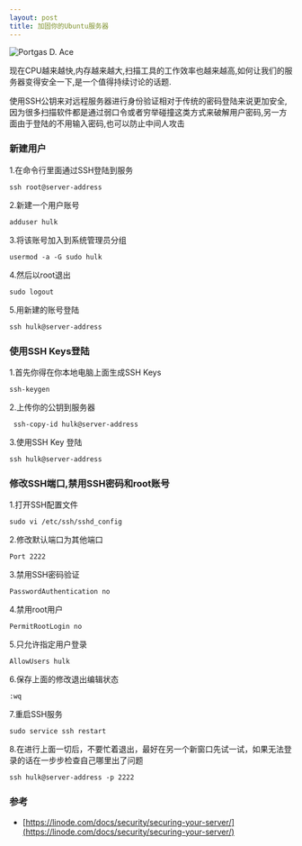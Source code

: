 ```yaml
---
layout: post
title: 加固你的Ubuntu服务器
---
```


![Portgas D. Ace](http://ww4.sinaimg.cn/mw1024/6dc1b103gw1etho8cb49pj20i20b40vs.jpg)

现在CPU越来越快,内存越来越大,扫描工具的工作效率也越来越高,如何让我们的服务器变得安全一下,是一个值得持续讨论的话题.<!-- more -->

使用SSH公钥来对远程服务器进行身份验证相对于传统的密码登陆来说更加安全,因为很多扫描软件都是通过弱口令或者穷举碰撞这类方式来破解用户密码,另一方面由于登陆的不用输入密码,也可以防止中间人攻击

### 新建用户

1.在命令行里面通过SSH登陆到服务

    ssh root@server-address

2.新建一个用户账号
	
	adduser hulk

3.将该账号加入到系统管理员分组

    usermod -a -G sudo hulk

4.然后以root退出

    sudo logout

5.用新建的账号登陆

    ssh hulk@server-address

### 使用SSH Keys登陆

1.首先你得在你本地电脑上面生成SSH Keys

    ssh-keygen

2.上传你的公钥到服务器

     ssh-copy-id hulk@server-address

3.使用SSH Key 登陆

    ssh hulk@server-address

### 修改SSH端口,禁用SSH密码和root账号

1.打开SSH配置文件

    sudo vi /etc/ssh/sshd_config

2.修改默认端口为其他端口

    Port 2222

3.禁用SSH密码验证

    PasswordAuthentication no

4.禁用root用户

    PermitRootLogin no

5.只允许指定用户登录
 
    AllowUsers hulk

6.保存上面的修改退出编辑状态

    :wq

7.重启SSH服务

    sudo service ssh restart


8.在进行上面一切后，不要忙着退出，最好在另一个新窗口先试一试，如果无法登录的话在一步步检查自己哪里出了问题

    ssh hulk@server-address -p 2222

### 参考

* [https://linode.com/docs/security/securing-your-server/](https://linode.com/docs/security/securing-your-server/)